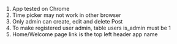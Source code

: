 1. App tested on Chrome
2. Time picker may not work in other browser
3. Only admin can create, edit and delete Post
4. To make registered user admin, table users is_admin must be 1
5. Home/Welcome page link is the top left header app name
